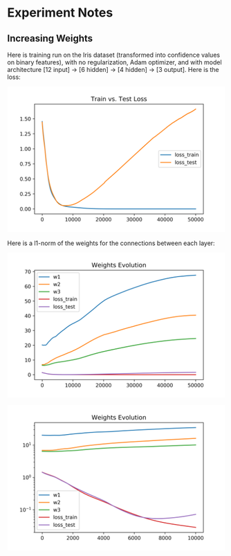 # Experiment Notes

## Increasing Weights

Here is training run on the Iris dataset (transformed into confidence
values on binary features), with no regularization, Adam optimizer,
and with model architecture [12 input] -> [6 hidden] -> [4 hidden] ->
[3 output]. Here is the loss:

<img src="./output/weights_increasing/loss.png" alt="Train vs. Test
loss"/>

Here is a l1-norm of the weights for the connections between each
layer:

<img src="./output/weights_increasing/weights_evolution.png"
alt="Weights Evolution"/>

<img src="./output/weights_increasing/weights_evolution_zoom.png"
alt="Weights Evolution zoomed-in" />